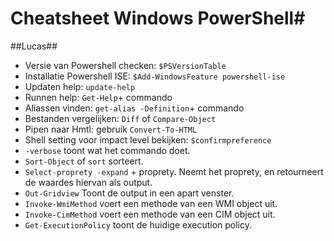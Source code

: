 # Cheatsheet Windows PowerShell#

##Lucas##

- Versie van Powershell checken:	`$PSVersionTable`
- Installatie Powershell ISE:	`$Add-WindowsFeature powershell-ise`
- Updaten help: 	`update-help`
- Runnen help: `Get-Help`+ commando 
- Aliassen vinden:  `get-alias -Definition`+ commando
- Bestanden vergelijken: `Diff` of `Compare-Object`
- Pipen naar Hmtl: gebruik `Convert-To-HTML`
- Shell setting voor impact level bekijken: `$confirmpreference`
-  `-verbose` toont wat het commando doet.
-  `Sort-Object` of `sort` sorteert. 
-  `Select-proprety -expand` + proprety. Neemt het proprety, en retourneert de waardes hiervan als output.
-  `Out-Gridview` Toont de output in een apart venster.
-  `Invoke-WmiMethod` voert een methode van een WMI object uit.
-  `Invoke-CimMethod` voert een methode van een CIM object uit.
-  `Get-ExecutionPolicy` toont de huidige execution policy.